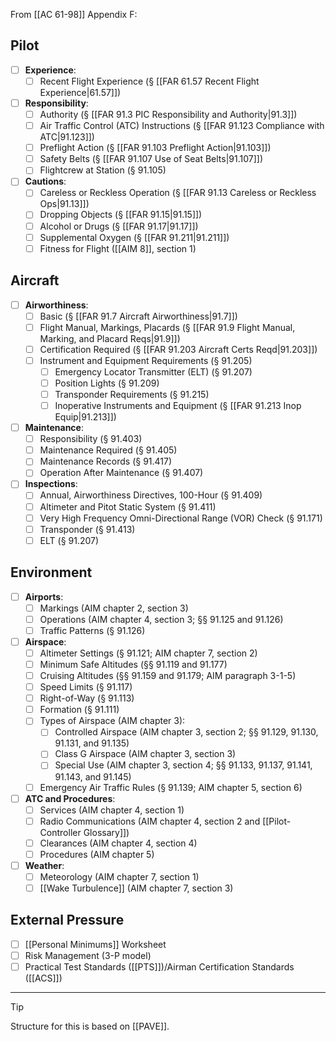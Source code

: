 From [[AC 61-98]] Appendix F:

## Pilot
- [ ] **Experience**:
	- [ ] Recent Flight Experience (§ [[FAR 61.57 Recent Flight Experience|61.57]])
- [ ] **Responsibility**:
	- [ ] Authority (§ [[FAR 91.3 PIC Responsibility and Authority|91.3]])
	- [ ] Air Traffic Control (ATC) Instructions (§ [[FAR 91.123 Compliance with ATC|91.123]])
	- [ ] Preflight Action (§ [[FAR 91.103 Preflight Action|91.103]])
	- [ ] Safety Belts (§ [[FAR 91.107 Use of Seat Belts|91.107]])
	- [ ] Flightcrew at Station (§ 91.105)
- [ ] **Cautions**:
	- [ ] Careless or Reckless Operation (§ [[FAR 91.13 Careless or Reckless Ops|91.13]])
	- [ ] Dropping Objects (§ [[FAR 91.15|91.15]])
	- [ ] Alcohol or Drugs (§ [[FAR 91.17|91.17]])
	- [ ] Supplemental Oxygen (§ [[FAR 91.211|91.211]])
	- [ ] Fitness for Flight ([[AIM 8]], section 1)
## Aircraft
- [ ] **Airworthiness**:
	- [ ] Basic (§ [[FAR 91.7 Aircraft Airworthiness|91.7]])
	- [ ] Flight Manual, Markings, Placards (§ [[FAR 91.9 Flight Manual, Marking, and Placard Reqs|91.9]])
	- [ ] Certification Required (§ [[FAR 91.203 Aircraft Certs Reqd|91.203]])
	- [ ] Instrument and Equipment Requirements (§ 91.205)
		- [ ] Emergency Locator Transmitter (ELT) (§ 91.207)
		- [ ] Position Lights (§ 91.209)
		- [ ] Transponder Requirements (§ 91.215)
		- [ ] Inoperative Instruments and Equipment (§ [[FAR 91.213 Inop Equip|91.213]])
- [ ] **Maintenance**:
	- [ ] Responsibility (§ 91.403)
	- [ ] Maintenance Required (§ 91.405)
	- [ ] Maintenance Records (§ 91.417)
	- [ ] Operation After Maintenance (§ 91.407)
- [ ] **Inspections**:
	- [ ] Annual, Airworthiness Directives, 100-Hour (§ 91.409)
	- [ ] Altimeter and Pitot Static System (§ 91.411)
	- [ ] Very High Frequency Omni-Directional Range (VOR) Check (§ 91.171)
	- [ ] Transponder (§ 91.413)
	- [ ] ELT (§ 91.207)

## Environment
- [ ] **Airports**:
	- [ ] Markings (AIM chapter 2, section 3)
	- [ ] Operations (AIM chapter 4, section 3; §§ 91.125 and 91.126)
	- [ ] Traffic Patterns (§ 91.126)
- [ ] **Airspace**:
	- [ ] Altimeter Settings (§ 91.121; AIM chapter 7, section 2)
	- [ ] Minimum Safe Altitudes (§§ 91.119 and 91.177)
	- [ ] Cruising Altitudes (§§ 91.159 and 91.179; AIM paragraph 3-1-5)
	- [ ] Speed Limits (§ 91.117)
	- [ ] Right-of-Way (§ 91.113)
	- [ ] Formation (§ 91.111)
	- [ ] Types of Airspace (AIM chapter 3):
		- [ ] Controlled Airspace (AIM chapter 3, section 2; §§ 91.129, 91.130, 91.131, and 91.135)
		- [ ] Class G Airspace (AIM chapter 3, section 3)
		- [ ] Special Use (AIM chapter 3, section 4; §§ 91.133, 91.137, 91.141, 91.143, and 91.145)
	- [ ] Emergency Air Traffic Rules (§ 91.139; AIM chapter 5, section 6)
- [ ] **ATC and Procedures**:
	- [ ] Services (AIM chapter 4, section 1)
	- [ ] Radio Communications (AIM chapter 4, section 2 and [[Pilot-Controller Glossary]])
	- [ ] Clearances (AIM chapter 4, section 4)
	- [ ] Procedures (AIM chapter 5)
- [ ] **Weather**:
	- [ ] Meteorology (AIM chapter 7, section 1)
	- [ ] [[Wake Turbulence]] (AIM chapter 7, section 3)

## External Pressure
- [ ] [[Personal Minimums]] Worksheet
- [ ] Risk Management (3-P model)
- [ ] Practical Test Standards ([[PTS]])/Airman Certification Standards ([[ACS]])

---

> [!tip]
> Structure for this is based on [[PAVE]].